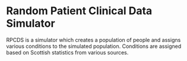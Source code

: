 # Random Patient Clinical Data Simulator

RPCDS is a simulator which creates a population of people and assigns various conditions to the simulated population. 
Conditions are assigned based on Scottish statistics from various sources.